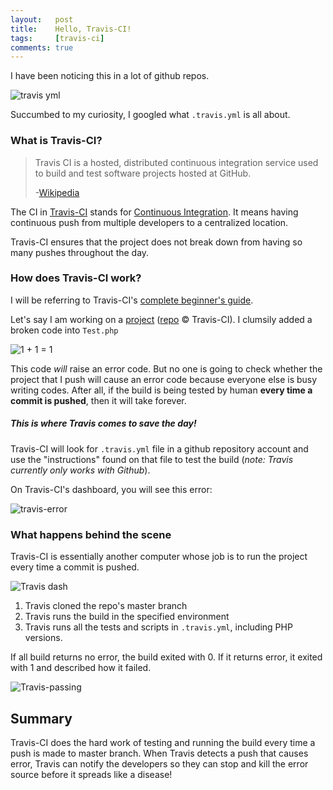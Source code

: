 ```yaml
---
layout:   post
title:    Hello, Travis-CI!
tags:     [travis-ci]
comments: true
---
```


I have been noticing this in a lot of github repos.

![travis yml](http://i.imgur.com/TYGRAAA.png)

Succumbed to my curiosity, I googled what `.travis.yml` is all about.


### What is Travis-CI?

> Travis CI is a hosted, distributed continuous integration service used to build and test software projects hosted at GitHub.
>
>-[Wikipedia](https://en.wikipedia.org/wiki/Travis_CI)

The CI in [Travis-CI](https://travis-ci.org/) stands for [Continuous Integration](https://en.wikipedia.org/wiki/Continuous_integration). It means having continuous push from multiple developers to a centralized location.

Travis-CI ensures that the project does not break down from having so many pushes throughout the day.


### How does Travis-CI work?

I will be referring to Travis-CI's [complete beginner's guide](https://docs.travis-ci.com/user/for-beginners).

Let's say I am working on a [project](https://github.com/plaindocs/travis-broken-example)
([repo](https://github.com/plaindocs/travis-broken-example) &copy; Travis-CI). I clumsily added a broken code into `Test.php`

![1 + 1 = 1](http://i.imgur.com/ba4jzXZ.png)

This code _will_ raise an error code. But no one is going to check whether the project that I push will cause an error code because everyone else is busy writing codes. After all, if the build is being tested by human **every time a commit is pushed**, then it will take forever.

##### This is where Travis comes to save the day!

Travis-CI will look for `.travis.yml` file in a github repository account and use the "instructions" found on that file to test the build (_note: Travis currently only works with Github_).

On Travis-CI's dashboard, you will see this error:

![travis-error](http://i.imgur.com/XWUegCi.png)

### What happens behind the scene

Travis-CI is essentially another computer whose job is to run the project every time a commit is pushed.

![Travis dash](http://i.imgur.com/kvZtAhi.png)

1. Travis cloned the repo's master branch
2. Travis runs the build in the specified environment
3. Travis runs all the tests and scripts in `.travis.yml`, including PHP versions.

If all build returns no error, the build exited with 0. If it returns error, it exited with 1 and described how it failed.

![Travis-passing](http://i.imgur.com/Zce87do.gif)


## Summary

Travis-CI does the hard work of testing and running the build every time a push is made to master branch. When Travis detects a push that causes error, Travis can notify the developers so they can stop and kill the error source before it spreads like a disease!
